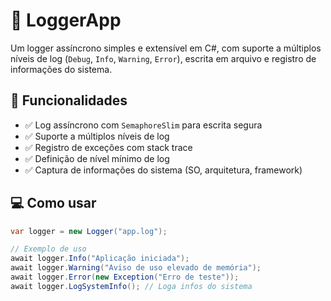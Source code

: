 # 📝 LoggerApp

Um logger assíncrono simples e extensível em C#, com suporte a múltiplos níveis de log (`Debug`, `Info`, `Warning`, `Error`), escrita em arquivo e registro de informações do sistema.

## 🚀 Funcionalidades

- ✅ Log assíncrono com `SemaphoreSlim` para escrita segura
- ✅ Suporte a múltiplos níveis de log
- ✅ Registro de exceções com stack trace
- ✅ Definição de nível mínimo de log
- ✅ Captura de informações do sistema (SO, arquitetura, framework)

## 💻 Como usar

```csharp
var logger = new Logger("app.log");

// Exemplo de uso
await logger.Info("Aplicação iniciada");
await logger.Warning("Aviso de uso elevado de memória");
await logger.Error(new Exception("Erro de teste"));
await logger.LogSystemInfo(); // Loga infos do sistema
